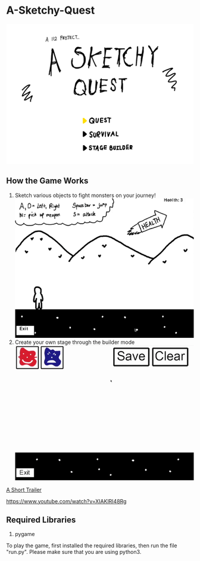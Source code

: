 # A-Sketchy-Quest

![Title Screen](https://raw.githubusercontent.com/Piratach/A-Sketchy-Quest/master/stages/aSketchyQuestTitleScreen.png)

## How the Game Works
1. Sketch various objects to fight monsters on your journey!
![Gameplay Demo](https://raw.githubusercontent.com/Piratach/A-Sketchy-Quest/master/demogifs/sketchDemo.gif)
2. Create your own stage through the builder mode
![Builder Demo](https://raw.githubusercontent.com/Piratach/A-Sketchy-Quest/master/demogifs/builderDemo.gif)

<ins>A Short Trailer</ins>

https://www.youtube.com/watch?v=XIAKlRI48Rg

## Required Libraries
1. pygame  

To play the game, first installed the required libraries, then run the file "run.py".
Please make sure that you are using python3.
